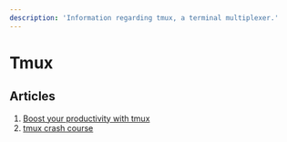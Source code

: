 ```yaml
---
description: 'Information regarding tmux, a terminal multiplexer.'
---
```


# Tmux

## Articles

1. [Boost your productivity with tmux](https://thevaluable.dev/tmux-boost-productivity-terminal/)
2. [tmux crash course](https://thoughtbot.com/blog/a-tmux-crash-course)



